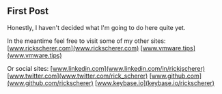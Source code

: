 ## First Post

Honestly, I haven't decided what I'm going to do here quite yet.

In the meantime feel free to visit some of my other sites:
[www.rickscherer.com](www.rickscherer.com)
[www.vmware.tips](www.vmware.tips)

Or social sites:
[www.linkedin.com](www.linkedin.com/in/rickjscherer)
[www.twitter.com](www.twitter.com/rick_scherer)
[www.github.com](www.github.com/rickscherer)
[www.keybase.io](keybase.io/rickscherer)
